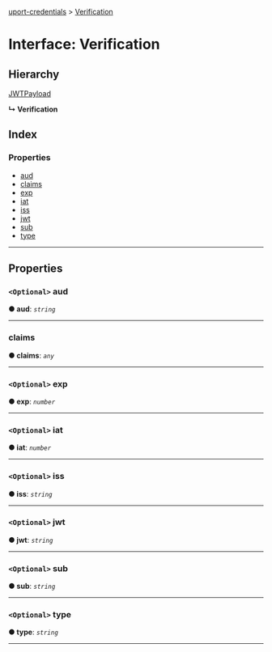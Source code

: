 [uport-credentials](../README.md) > [Verification](../interfaces/verification.md)

# Interface: Verification

## Hierarchy

 [JWTPayload](jwtpayload.md)

**↳ Verification**

## Index

### Properties

* [aud](verification.md#aud)
* [claims](verification.md#claims)
* [exp](verification.md#exp)
* [iat](verification.md#iat)
* [iss](verification.md#iss)
* [jwt](verification.md#jwt)
* [sub](verification.md#sub)
* [type](verification.md#type)

---

## Properties

<a id="aud"></a>

### `<Optional>` aud

**● aud**: *`string`*

___
<a id="claims"></a>

###  claims

**● claims**: *`any`*

___
<a id="exp"></a>

### `<Optional>` exp

**● exp**: *`number`*

___
<a id="iat"></a>

### `<Optional>` iat

**● iat**: *`number`*

___
<a id="iss"></a>

### `<Optional>` iss

**● iss**: *`string`*

___
<a id="jwt"></a>

### `<Optional>` jwt

**● jwt**: *`string`*

___
<a id="sub"></a>

### `<Optional>` sub

**● sub**: *`string`*

___
<a id="type"></a>

### `<Optional>` type

**● type**: *`string`*

___

